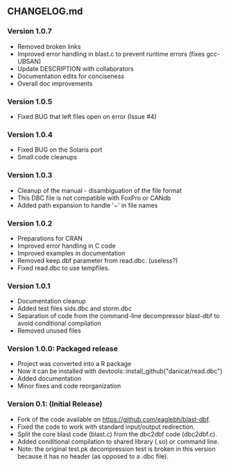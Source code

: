 ## CHANGELOG.md

### Version 1.0.7

* Removed broken links
* Improved error handling in blast.c to prevent runtime errors (fixes gcc-UBSAN)
* Update DESCRIPTION with collaborators
* Documentation edits for conciseness
* Overall doc improvements

### Version 1.0.5
- Fixed BUG that left files open on error (Issue #4)

### Version 1.0.4
- Fixed BUG on the Solaris port
- Small code cleanups

### Version 1.0.3
- Cleanup of the manual - disambiguation of the file format
- This DBC file is not compatible with FoxPro or CANdb
- Added path expansion to handle '~' in file names

### Version 1.0.2
- Preparations for CRAN
- Improved error handling in C code
- Improved examples in documentation
- Removed keep.dbf parameter from read.dbc. (useless?)
- Fixed read.dbc to use tempfiles.

### Version 1.0.1
- Documentation cleanup
- Added test files sids.dbc and storm.dbc
- Separation of code from the command-line decompressor blast-dbf to avoid conditional compilation
- Removed unused files

### Version 1.0.0: Packaged release
- Project was converted into a R package
- Now it can be installed with devtools::install_github("danicat/read.dbc")
- Added documentation
- Minor fixes and code reorganization

### Version 0.1: (Initial Release)  

- Fork of the code available on https://github.com/eaglebh/blast-dbf.  
- Fixed the code to work with standard input/output redirection.  
- Split the core blast code (blast.c) from the dbc2dbf code (dbc2dbf.c).  
- Added conditional compilation to shared library (.so) or command line.  
- Note: the original test.pk decompression test is broken in this version because it has no header (as opposed to a .dbc file).  
